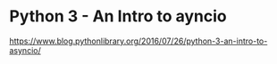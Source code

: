 # Python 3 - An Intro to ayncio

https://www.blog.pythonlibrary.org/2016/07/26/python-3-an-intro-to-asyncio/

